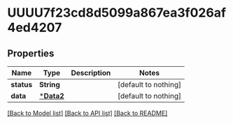 # UUUU7f23cd8d5099a867ea3f026af4ed4207


## Properties
Name | Type | Description | Notes
------------ | ------------- | ------------- | -------------
**status** | **String** |  | [default to nothing]
**data** | [***Data2**](Data2.md) |  | [default to nothing]


[[Back to Model list]](../README.md#models) [[Back to API list]](../README.md#api-endpoints) [[Back to README]](../README.md)


